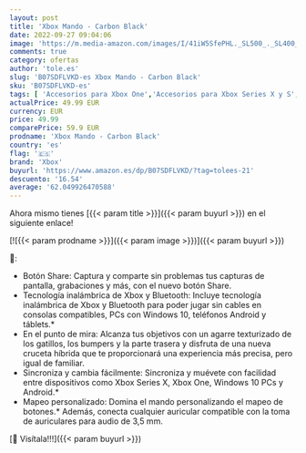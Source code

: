 ```yaml
---
layout: post
title: 'Xbox Mando - Carbon Black'
date: 2022-09-27 09:04:06
image: 'https://m.media-amazon.com/images/I/41iW5SfePHL._SL500_._SL400_.jpg'
comments: true
category: ofertas
author: 'tole.es'
slug: 'B07SDFLVKD-es Xbox Mando - Carbon Black'
sku: 'B07SDFLVKD-es'
tags: [ 'Accesorios para Xbox One','Accesorios para Xbox Series X y S','Hardware y juegos para Xbox One','Hardware y juegos para Xbox Series X y S','Mandos y controles para Xbox One','Videojuegos','xbox','🇪🇸', ]
actualPrice: 49.99 EUR
currency: EUR
price: 49.99
comparePrice: 59.9 EUR
prodname: 'Xbox Mando - Carbon Black'
country: 'es'
flag: '🇪🇸'
brand: 'Xbox'
buyurl: 'https://www.amazon.es/dp/B07SDFLVKD/?tag=tolees-21'
descuento: '16.54'
average: '62.049926470588'
---
```


Ahora mismo tienes [{{< param title >}}]({{< param buyurl >}}) en el siguiente enlace!

[![{{< param prodname >}}]({{< param image >}})]({{< param buyurl >}})

🔎:

- Botón Share: Captura y comparte sin problemas tus capturas de pantalla, grabaciones y más, con el nuevo botón Share.
- Tecnología inalámbrica de Xbox y Bluetooth: Incluye tecnología inalámbrica de Xbox y Bluetooth para poder jugar sin cables en consolas compatibles, PCs con Windows 10, teléfonos Android y táblets.*
- En el punto de mira: Alcanza tus objetivos con un agarre texturizado de los gatillos, los bumpers y la parte trasera y disfruta de una nueva cruceta híbrida que te proporcionará una experiencia más precisa, pero igual de familiar.
- Sincroniza y cambia fácilmente: Sincroniza y muévete con facilidad entre dispositivos como Xbox Series X, Xbox One, Windows 10 PCs y Android.*
- Mapeo personalizado: Domina el mando personalizando el mapeo de botones.* Además, conecta cualquier auricular compatible con la toma de auriculares para audio de 3,5 mm.

[🛒 Visítala!!!]({{< param buyurl >}})
